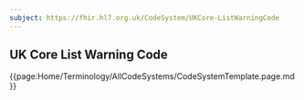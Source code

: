 ```yaml
---
subject: https://fhir.hl7.org.uk/CodeSystem/UKCore-ListWarningCode
---
```

## UK Core List Warning Code

{{page:Home/Terminology/AllCodeSystems/CodeSystemTemplate.page.md}}